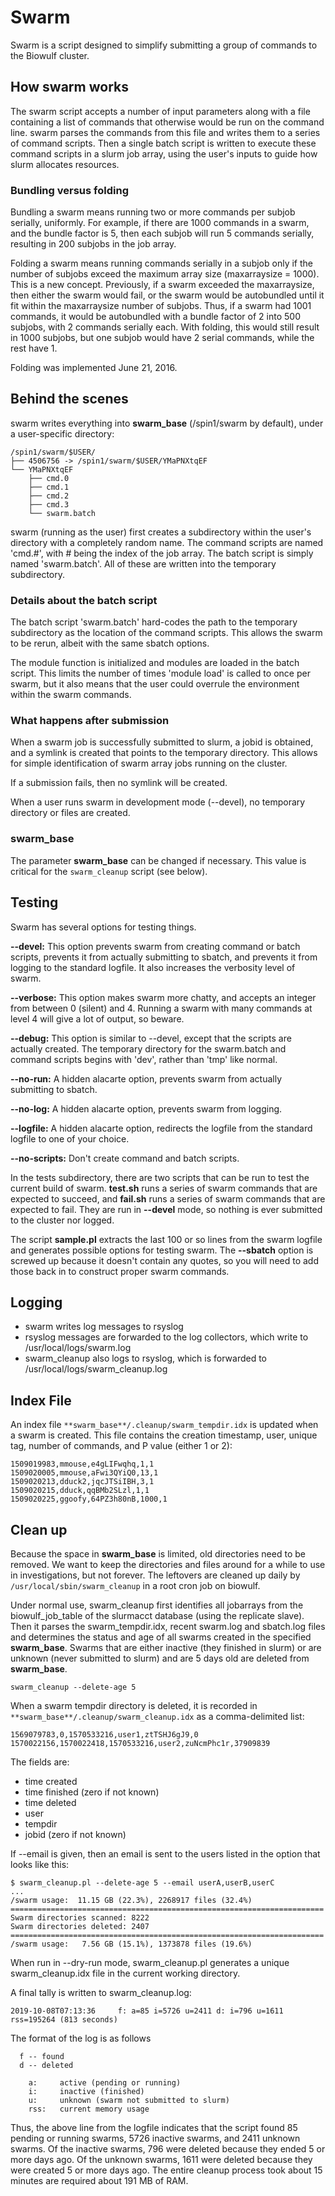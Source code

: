 # Swarm

Swarm is a script designed to simplify submitting a group of commands to the Biowulf cluster. 

## How swarm works

The swarm script accepts a number of input parameters along with a file containing a list of commands that otherwise would be run on the command line.  swarm parses the commands from this file and writes them to a series of command scripts.  Then a single batch script is written to execute these command scripts in a slurm job array, using the user's inputs to guide how slurm allocates resources.

### Bundling versus folding

Bundling a swarm means running two or more commands per subjob serially, uniformly.  For example, if there are 1000 commands in a swarm, and the bundle factor is 5, then each subjob will run 5 commands serially, resulting in 200 subjobs in the job array.

Folding a swarm means running commands serially in a subjob only if the number of subjobs exceed the maximum array size (maxarraysize = 1000).  This is a new concept.  Previously, if a swarm exceeded the maxarraysize, then either the swarm would fail, or the swarm would be autobundled until it fit within the maxarraysize number of subjobs.  Thus, if a swarm had 1001 commands, it would be autobundled with a bundle factor of 2 into 500 subjobs, with 2 commands serially each.  With folding, this would still result in 1000 subjobs, but one subjob would have 2 serial commands, while the rest have 1.

Folding was implemented June 21, 2016.

## Behind the scenes

swarm writes everything into **swarm_base** (/spin1/swarm by default), under a user-specific directory:

```
/spin1/swarm/$USER/
├── 4506756 -> /spin1/swarm/$USER/YMaPNXtqEF
└── YMaPNXtqEF
    ├── cmd.0
    ├── cmd.1
    ├── cmd.2
    ├── cmd.3
    └── swarm.batch
```

swarm (running as the user) first creates a subdirectory within the user's directory with a completely random name.  The command scripts are named 'cmd.#', with # being the index of the job array.  The batch script is simply named 'swarm.batch'.  All of these are written into the temporary subdirectory.

### Details about the batch script

The batch script 'swarm.batch' hard-codes the path to the temporary subdirectory as the location of the command scripts.  This allows the swarm to be rerun, albeit with the same sbatch options.

The module function is initialized and modules are loaded in the batch script.  This limits the number of times 'module load' is called to once per swarm, but it also means that the user could overrule the environment within the swarm commands.

### What happens after submission

When a swarm job is successfully submitted to slurm, a jobid is obtained, and a symlink is created that points to the temporary directory.  This allows for simple identification of swarm array jobs running on the cluster.

If a submission fails, then no symlink will be created.

When a user runs swarm in development mode (--devel), no temporary directory or files are created.

### swarm_base

The parameter **swarm_base** can be changed if necessary.  This value is critical for the `swarm_cleanup` script (see below).

## Testing

Swarm has several options for testing things.

**--devel:** This option prevents swarm from creating command or batch scripts, prevents it from actually submitting to sbatch, and prevents it from logging to the standard logfile.  It also increases the verbosity level of swarm.

**--verbose:** This option makes swarm more chatty, and accepts an integer from between 0 (silent) and 4.  Running a swarm with many commands at level 4 will give a lot of output, so beware.

**--debug:** This option is similar to --devel, except that the scripts are actually created.  The temporary directory for the swarm.batch and command scripts begins with 'dev', rather than 'tmp' like normal.

**--no-run:** A hidden alacarte option, prevents swarm from actually submitting to sbatch.

**--no-log:** A hidden alacarte option, prevents swarm from logging.

**--logfile:** A hidden alacarte option, redirects the logfile from the standard logfile to one of your choice.

**--no-scripts:** Don't create command and batch scripts.

In the tests subdirectory, there are two scripts that can be run to test the current build of swarm.  **test.sh** runs a series of swarm commands that are expected to succeed, and **fail.sh** runs a series of swarm commands that are expected to fail.  They are run in **--devel** mode, so nothing is ever submitted to the cluster nor logged.

The script **sample.pl** extracts the last 100 or so lines from the swarm logfile and generates possible options for testing swarm.  The **--sbatch** option is screwed up because it doesn't contain any quotes, so you will need to add those back in to construct proper swarm commands.

## Logging

* swarm writes log messages to rsyslog
* rsyslog messages are forwarded to the log collectors, which write to /usr/local/logs/swarm.log
* swarm_cleanup also logs to rsyslog, which is forwarded to /usr/local/logs/swarm_cleanup.log

## Index File

An index file `**swarm_base**/.cleanup/swarm_tempdir.idx` is updated when a swarm is created.  This file contains the creation timestamp, user, unique tag, number of commands, and P value (either 1 or 2):

```
1509019983,mmouse,e4gLIFwqhq,1,1
1509020005,mmouse,aFwi3QYiQ0,13,1
1509020213,dduck2,jqcJTSiIBH,3,1
1509020215,dduck,qqBMb2SLzl,1,1
1509020225,ggoofy,64PZ3h80nB,1000,1
```

## Clean up

Because the space in **swarm_base** is limited, old directories need to be removed.  We want to keep the directories and files around for a while to use in investigations, but not forever.  The leftovers are cleaned up daily by `/usr/local/sbin/swarm_cleanup` in a root cron job on biowulf.

Under normal use, swarm_cleanup first identifies all jobarrays from the biowulf_job_table of the slurmacct database (using the replicate slave).  Then it parses the swarm_tempdir.idx, recent swarm.log and sbatch.log files and determines the status and age of all swarms created in the specified **swarm_base**.  Swarms that are either inactive (they finished in slurm) or are unknown (never submitted to slurm) and are 5 days old are deleted from **swarm_base**.

```
swarm_cleanup --delete-age 5
```

When a swarm tempdir directory is deleted, it is recorded in `**swarm_base**/.cleanup/swarm_cleanup.idx` as a comma-delimited list:

```
1569079783,0,1570533216,user1,ztTSHJ6gJ9,0
1570022156,1570022418,1570533216,user2,zuNcmPhc1r,37909839
```

The fields are:

* time created
* time finished (zero if not known)
* time deleted
* user
* tempdir
* jobid (zero if not known)

If --email is given, then an email is sent to the users listed in the option that looks like this:

```
$ swarm_cleanup.pl --delete-age 5 --email userA,userB,userC
...
/swarm usage:  11.15 GB (22.3%), 2268917 files (32.4%)
======================================================================
Swarm directories scanned: 8222
Swarm directories deleted: 2407
======================================================================
/swarm usage:   7.56 GB (15.1%), 1373878 files (19.6%)
```

When run in --dry-run mode, swarm_cleanup.pl generates a unique swarm_cleanup.idx file in the current working directory.

A final tally is written to swarm_cleanup.log:

```
2019-10-08T07:13:36     f: a=85 i=5726 u=2411 d: i=796 u=1611 rss=195264 (813 seconds)
```

The format of the log is as follows

```
  f -- found
  d -- deleted

    a:     active (pending or running)
    i:     inactive (finished)
    u:     unknown (swarm not submitted to slurm)
    rss:   current memory usage
```

Thus, the above line from the logfile indicates that the script found 85 pending or running swarms, 5726 inactive swarms, and 2411 unknown swarms.  Of the inactive swarms, 796 were deleted because they ended 5 or more days ago.  Of the unknown swarms, 1611 were deleted because they were created 5 or more days ago.  The entire cleanup process took about 15 minutes are required about 191 MB of RAM.
